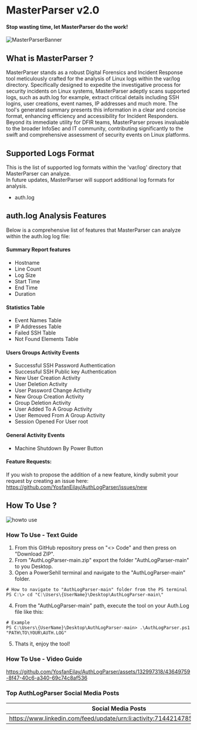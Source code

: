 # MasterParser v2.0
#### Stop wasting time, let MasterParser do the work!
![MasterParserBanner](https://github.com/YosfanEilay/MasterParser/assets/132997318/c6cbcc3f-e966-4329-aec0-c6fe8bc80bb2)

## What is MasterParser ?
MasterParser stands as a robust Digital Forensics and Incident Response tool meticulously crafted for the analysis of Linux logs within the var/log directory.
Specifically designed to expedite the investigative process for security incidents on Linux systems, MasterParser adeptly scans supported logs, such as auth.log for example,
extract critical details including SSH logins, user creations, event names, IP addresses and much more. The tool's generated summary presents this information in a clear
and concise format, enhancing efficiency and accessibility for Incident Responders. Beyond its immediate utility for DFIR teams, MasterParser proves invaluable to
the broader InfoSec and IT community, contributing significantly to the swift and comprehensive assessment of security events on Linux platforms.

## Supported Logs Format
This is the list of supported log formats within the 'var/log' directory that MasterParser can analyze. </br>
In future updates, MasterParser will support additional log formats for analysis.
- auth.log

## auth.log Analysis Features
Below is a comprehensive list of features that MasterParser can analyze within the auth.log log file:
#### Summary Report features
- Hostname
- Line Count
- Log Size
- Start Time
- End Time
- Duration
#### Statistics Table
- Event Names Table
- IP Addresses Table
- Failed SSH Table
- Not Found Elements Table
#### Users Groups Activity Events
- Successful SSH Password Authentication
- Successful SSH Public key Authentication
- New User Creation Activity
- User Deletion Activity
- User Password Change Activity
- New Group Creation Activity
- Group Deletion Activity
- User Added To A Group Activity
- User Removed From A Group Activity
- Session Opened For User root
#### General Activity Events
- Machine Shutdown By Power Button

#### Feature Requests:
If you wish to propose the addition of a new feature, kindly submit your request by creating an issue here:
https://github.com/YosfanEilay/AuthLogParser/issues/new

## How To Use ?
![howto use](https://github.com/YosfanEilay/AuthLogParser/assets/132997318/2d663c04-88a3-412b-aa5c-99ad48d45ba1)

### How To Use - Text Guide
1. From this GitHub repository press on "<> Code" and then press on "Download ZIP".
2. From "AuthLogParser-main.zip" export the folder "AuthLogParser-main" to you Desktop.
3. Open a PowerSehll terminal and navigate to the "AuthLogParser-main" folder.
```
# How to navigate to "AuthLogParser-main" folder from the PS terminal
PS C:\> cd "C:\Users\{UserName}\Desktop\AuthLogParser-main\"
```
4. From the "AuthLogParser-main" path, execute the tool on your Auth.Log file like this:
```
# Example
PS C:\Users\{UserName}\Desktop\AuthLogParser-main> .\AuthLogParser.ps1 "PATH\TO\YOUR\AUTH.LOG"
```
5. Thats it, enjoy the tool!

### How To Use - Video Guide
https://github.com/YosfanEilay/AuthLogParser/assets/132997318/43649759-8f47-40c6-a340-69c74c8af536

### Top AuthLogParser Social Media Posts

| Social Media Posts                                                        |
| ------------------------------------------------------------------------- |
| https://www.linkedin.com/feed/update/urn:li:activity:7144214785243492352/ |
